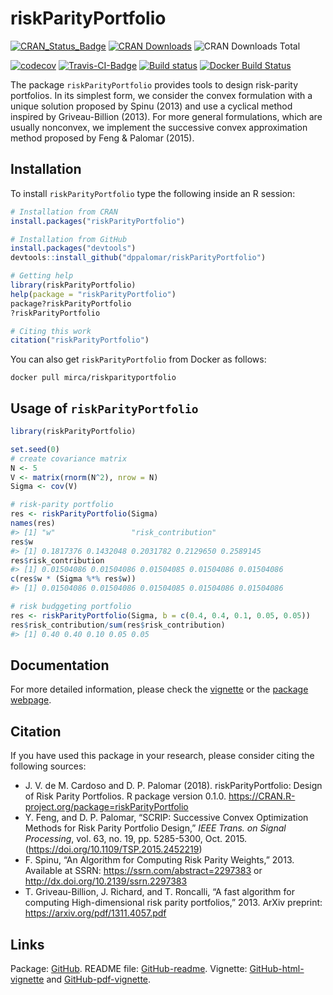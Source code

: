 <!-- README.md is generated from README.Rmd. Please edit that file -->
riskParityPortfolio
===================

[![CRAN\_Status\_Badge](http://www.r-pkg.org/badges/version/riskParityPotfolio)](http://cran.r-project.org/package=riskParityPortfolio)
[![CRAN
Downloads](http://cranlogs.r-pkg.org/badges/riskParityPortfolio)](http://cran.r-project.org/package=riskParityPortfolio)
![CRAN Downloads
Total](http://cranlogs.r-pkg.org/badges/grand-total/riskParityPortfolio?color=brightgreen)

[![codecov](https://codecov.io/gh/mirca/riskParityPortfolio/branch/master/graph/badge.svg)](https://codecov.io/gh/mirca/riskParityPortfolio)
[![Travis-CI-Badge](https://travis-ci.org/mirca/riskParityPortfolio.svg?branch=master)](https://travis-ci.org/mirca/riskParityPortfolio)
[![Build
status](https://ci.appveyor.com/api/projects/status/dqjti1y461u7sjn8/branch/master?svg=true)](https://ci.appveyor.com/project/mirca/riskparityportfolio/branch/master)
[![Docker Build
Status](https://img.shields.io/docker/build/mirca/riskparityportfolio.svg)](https://hub.docker.com/r/mirca/riskparityportfolio/)

The package `riskParityPortfolio` provides tools to design risk-parity
portfolios. In its simplest form, we consider the convex formulation
with a unique solution proposed by Spinu (2013) and use a cyclical
method inspired by Griveau-Billion (2013). For more general
formulations, which are usually nonconvex, we implement the successive
convex approximation method proposed by Feng & Palomar (2015).

Installation
------------

To install `riskParityPortfolio` type the following inside an R session:

``` r
# Installation from CRAN
install.packages("riskParityPortfolio")

# Installation from GitHub
install.packages("devtools")
devtools::install_github("dppalomar/riskParityPortfolio")

# Getting help
library(riskParityPortfolio)
help(package = "riskParityPortfolio")
package?riskParityPortfolio
?riskParityPortfolio

# Citing this work
citation("riskParityPortfolio")
```

You can also get `riskParityPortfolio` from Docker as follows:

    docker pull mirca/riskparityportfolio

Usage of `riskParityPortfolio`
------------------------------

``` r
library(riskParityPortfolio)

set.seed(0)
# create covariance matrix
N <- 5
V <- matrix(rnorm(N^2), nrow = N)
Sigma <- cov(V)

# risk-parity portfolio
res <- riskParityPortfolio(Sigma)
names(res)
#> [1] "w"                 "risk_contribution"
res$w
#> [1] 0.1817376 0.1432048 0.2031782 0.2129650 0.2589145
res$risk_contribution
#> [1] 0.01504086 0.01504086 0.01504085 0.01504086 0.01504086
c(res$w * (Sigma %*% res$w))
#> [1] 0.01504086 0.01504086 0.01504085 0.01504086 0.01504086

# risk budggeting portfolio
res <- riskParityPortfolio(Sigma, b = c(0.4, 0.4, 0.1, 0.05, 0.05))
res$risk_contribution/sum(res$risk_contribution)
#> [1] 0.40 0.40 0.10 0.05 0.05
```

Documentation
-------------

For more detailed information, please check the
[vignette](https://htmlpreview.github.io/?https://github.com/dppalomar/riskParityPortfolio/blob/master/vignettes/RiskParityPortfolio-html-vignette.html)
or the [package webpage](https://mirca.github.io/riskParityPortfolio).

Citation
--------

If you have used this package in your research, please consider citing
the following sources:

-   J. V. de M. Cardoso and D. P. Palomar (2018). riskParityPortfolio:
    Design of Risk Parity Portfolios. R package version 0.1.0.
    <https://CRAN.R-project.org/package=riskParityPortfolio>
-   Y. Feng, and D. P. Palomar, “SCRIP: Successive Convex Optimization
    Methods for Risk Parity Portfolio Design,” *IEEE Trans. on Signal
    Processing*, vol. 63, no. 19, pp. 5285-5300, Oct. 2015.
    (<https://doi.org/10.1109/TSP.2015.2452219>)
-   F. Spinu, “An Algorithm for Computing Risk Parity Weights,” 2013.
    Available at SSRN: <https://ssrn.com/abstract=2297383> or
    <http://dx.doi.org/10.2139/ssrn.2297383>
-   T. Griveau-Billion, J. Richard, and T. Roncalli, “A fast algorithm
    for computing High-dimensional risk parity portfolios,” 2013. ArXiv
    preprint: <https://arxiv.org/pdf/1311.4057.pdf>

Links
-----

Package: [GitHub](https://github.com/dppalomar/riskParityPortfolio).
README file:
[GitHub-readme](https://htmlpreview.github.io/?https://github.com/dppalomar/riskParityPortfolio/blob/master/README.html).
Vignette:
[GitHub-html-vignette](https://htmlpreview.github.io/?https://github.com/dppalomar/riskParityPortfolio/blob/master/vignettes/RiskParityPortfolio-html-vignette.html)
and
[GitHub-pdf-vignette](https://docs.google.com/viewer?url=https://github.com/dppalomar/riskParityPortfolio/raw/master/vignettes/RiskParityPortfolio-pdf-vignette.pdf).
